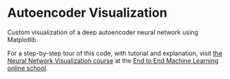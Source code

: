 # Autoencoder Visualization

Custom visualization of a deep autoencoder neural network using Matplotlib.

For a step-by-step tour of this code, with tutorial and explanation, visit
[the Neural Network Visualization course](https://end-to-end-machine-learning.teachable.com/p/neural-network-visualization/)
at the [End to End Machine Learning online school](https://end-to-end-machine-learning.teachable.com/).
